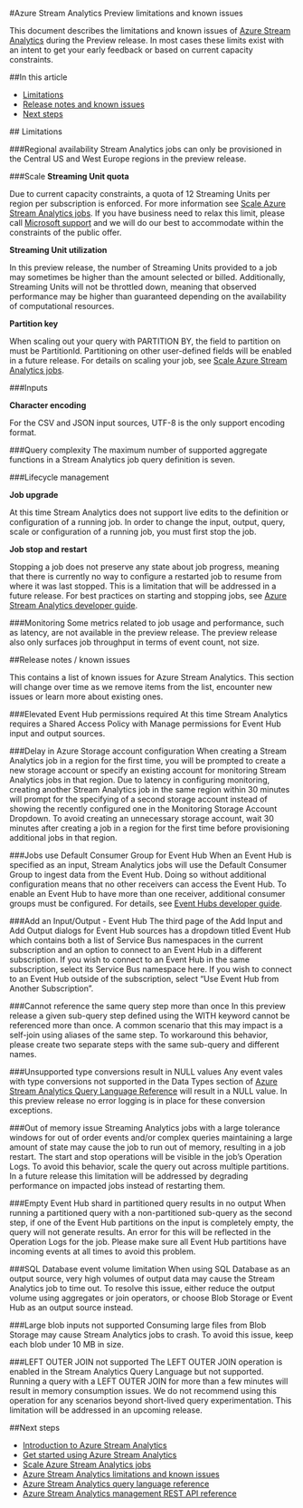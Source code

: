 <properties title="Azure Stream Analytics limitations in the preview release" pageTitle=" Stream Analytics limitations in the preview release | Azure" description="Learn the limitations in the public preview release of Azure Stream Analytics jobs" metaKeywords="" services="stream analytics" solutions="" documentationCenter="" authors="jgao" videoId="" scriptId="" manager="paulettm" editor="cgronlun"/>

<tags ms.service="stream-analytics" ms.devlang="na" ms.topic="article" ms.tgt_pltfrm="na" ms.workload="data-services" ms.date="10/28/2014" ms.author="jgao" />

#Azure Stream Analytics Preview limitations and known issues

This document describes the limitations and known issues of [Azure Stream Analytics][stream.analytics.documentation] during the Preview release.  In most cases these limits exist with an intent to get your early feedback or based on current capacity constraints. 
<!--Table of contents for topic, the words in brackets must match the heading wording exactly-->

##In this article
+ [Limitations](#limitations) 
+ [Release notes and known issues](#knownissues)
+ [Next steps]

##<a name="limitations"></a> Limitations

###Regional availability
Stream Analytics jobs can only be provisioned in the Central US and West Europe regions in the preview release.

###Scale 
**Streaming Unit quota**

Due to current capacity constraints, a quota of 12 Streaming Units per region per subscription is enforced. For more information see [Scale Azure Stream Analytics jobs][stream.analytics.scale.jobs]. If you have business need to relax this limit, please call [Microsoft support][microsoft.support] and we will do our best to accommodate within the constraints of the public offer. 

**Streaming Unit utilization**

In this preview release, the number of Streaming Units provided to a job may sometimes be higher than the amount selected or billed.  Additionally, Streaming Units will not be throttled down, meaning that observed performance may be higher than guaranteed depending on the availability of computational resources.

**Partition key**

When scaling out your query with PARTITION BY, the field to partition on must be PartitionId.  Partitioning on other user-defined fields will be enabled in a future release.
For details on scaling your job, see [Scale Azure Stream Analytics jobs][stream.analytics.scale.jobs].

###Inputs



**Character encoding**

For the CSV and JSON input sources, UTF-8 is the only support  encoding format.


###Query complexity
The maximum number of supported aggregate functions in a Stream Analytics job query definition is seven.

###Lifecycle management

**Job upgrade**

At this time Stream Analytics does not support live edits to the definition or configuration of a running job.  In order to change the input, output, query, scale or configuration of a running job, you must first stop the job.

**Job stop and restart**

Stopping a job does not preserve any state about job progress, meaning that there is currently no way to configure a restarted job to resume from where it was last stopped.  This is a limitation that will be addressed in a future release.  For best practices on starting and stopping jobs, see [Azure Stream Analytics developer guide][stream.analytics.developer.guide]. 

###Monitoring
Some metrics related to job usage and performance, such as latency, are not available in the preview release.  The preview release also only surfaces job throughput in terms of event count, not size.

##<a name="knownissues"></a>Release notes / known issues

This contains a list of known issues for Azure Stream Analytics. This section will change over time as we remove items from the list, encounter new issues or learn more about existing ones.


###Elevated Event Hub permissions required
At this time Stream Analytics requires a Shared Access Policy with Manage permissions for Event Hub input and output sources.

###Delay in Azure Storage account configuration
When creating a Stream Analytics job in a region for the first time, you will be prompted to create a new storage account or specify an existing account for monitoring Stream Analytics jobs in that region.  Due to latency in configuring monitoring, creating another Stream Analytics job in the same region within 30 minutes will prompt for the specifying of a second storage account instead of showing the recently configured one in the Monitoring Storage Account Dropdown.  To avoid creating an unnecessary storage account, wait 30 minutes after creating a job in a region for the first time before provisioning additional jobs in that region. 

###Jobs use Default Consumer Group for Event Hub
When an Event Hub is specified as an input, Stream Analytics jobs will use the Default Consumer Group to ingest data from the Event Hub.  Doing so without additional configuration means that no other receivers can access the Event Hub.  To enable an Event Hub to have more than one receiver, additional consumer groups must be configured.  For details, see [Event Hubs developer guide][azure.event.hubs.developer.guide].

###Add an Input/Output - Event Hub 
The third page of the Add Input and Add Output dialogs for Event Hub sources has a dropdown titled Event Hub which contains both a list of Service Bus namespaces in the current subscription and an option to connect to an Event Hub in a different subscription.  If you wish to connect to an Event Hub in the same subscription, select its Service Bus namespace here.  If you wish to connect to an Event Hub outside of the subscription, select “Use Event Hub from Another Subscription”.  


###Cannot reference the same query step more than once
In this preview release a given sub-query step defined using the WITH keyword cannot be referenced more than once.  A common scenario that this may impact is a self-join using aliases of the same step.  To workaround this behavior, please create two separate steps with the same sub-query and different names.

###Unsupported type conversions result in NULL values
Any event vales with type conversions not supported in the Data Types section of [Azure Stream Analytics Query Language Reference][stream.analytics.query.language.reference] will result in a NULL value.  In this preview release no error logging is in place for these conversion exceptions. 

###Out of memory issue
Streaming Analytics jobs with a large tolerance windows for out of order events and/or complex queries maintaining a large amount of state may cause the job to run out of memory, resulting in a job restart. The start and stop operations will be visible in the job’s Operation Logs.  To avoid this behavior, scale the query out across multiple partitions.  In a future release this limitation will be addressed by degrading performance on impacted jobs instead of restarting them.

###Empty Event Hub shard in partitioned query results in no output
When running a partitioned query with a non-partitioned sub-query as the second step, if one of the Event Hub partitions on the input is completely empty, the query will not generate results. An error for this will be reflected in the Operation Logs for the job.  Please make sure all Event Hub partitions have incoming events at all times to avoid this problem.

###SQL Database event volume limitation
When using SQL Database as an output source, very high volumes of output data may cause the Stream Analytics job to time out. To resolve this issue, either reduce the output volume using aggregates or join operators, or choose Blob Storage or Event Hub as an output source instead.

###Large blob inputs not supported
Consuming large files from Blob Storage may cause Stream Analytics jobs to crash.  To avoid this issue, keep each blob under 10 MB in size.

###LEFT OUTER JOIN not supported
The LEFT OUTER JOIN operation is enabled in the Stream Analytics Query Language but not supported.  Running a query with a LEFT OUTER JOIN for more than a few minutes will result in memory consumption issues.  We do not recommend using this operation for any scenarios beyond short-lived query experimentation.  This limitation will be addressed in an upcoming release.


##<a name="nextsteps"></a>Next steps

- [Introduction to Azure Stream Analytics][stream.analytics.introduction]
- [Get started using Azure Stream Analytics][stream.analytics.get.started]
- [Scale Azure Stream Analytics jobs][stream.analytics.scale.jobs]
- [Azure Stream Analytics limitations and known issues][stream.analytics.limitations]
- [Azure Stream Analytics query language reference][stream.analytics.query.language.reference]
- [Azure Stream Analytics management REST API reference][stream.analytics.rest.api.reference] 

<!--Anchors-->
[Limitations]: #Limitations
[Release notes and known issues]: #Release-notes-and-known-issues
[Next steps]: #next-steps

<!--Image references-->
[5]: ./media/markdown-template-for-new-articles/octocats.png
[6]: ./media/markdown-template-for-new-articles/pretty49.png
[7]: ./media/markdown-template-for-new-articles/channel-9.png


<!--Link references-->

[stream.analytics.documentation]: http://go.microsoft.com/fwlink/?LinkId=512093
[stream.analytics.scale.jobs]: ../stream-analytics-scale-jobs/
[stream.analytics.developer.guide]: ../stream-analytics-developer-guide/
[stream.analytics.introduction]: ../stream-analytics-introduction/
[stream.analytics.get.started]: ../stream-analytics-get-started/
[stream.analytics.limitations]: ../stream-analytics-limitations/


[stream.analytics.query.language.reference]: http://go.microsoft.com/fwlink/?LinkID=513299
[stream.analytics.rest.api.reference]: http://go.microsoft.com/fwlink/?LinkId=517301


[microsoft.support]: http://support.microsoft.com/
[azure.event.hubs.developer.guide]: http://msdn.microsoft.com/en-us/library/azure/dn789972.aspx

[Link 1 to another azure.microsoft.com documentation topic]: ../virtual-machines-windows-tutorial/
[Link 2 to another azure.microsoft.com documentation topic]: ../web-sites-custom-domain-name/
[Link 3 to another azure.microsoft.com documentation topic]: ../storage-whatis-account/

<!--HONumber=27-->
